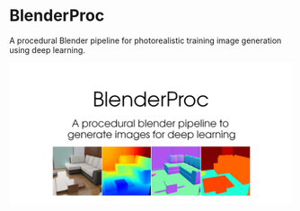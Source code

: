 # BlenderProc

A procedural Blender pipeline for photorealistic training image generation using deep learning.

<img src="BlenderProc.png">
